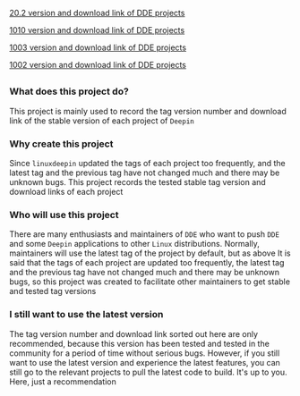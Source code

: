 [20.2 version and download link of DDE projects](../packages-tag-version/packages-tag-20.2-version.md)

[1010 version and download link of DDE projects](../packages-tag-version/packages-tag-1010-version.md)

[1003 version and download link of DDE projects](../packages-tag-version/packages-tag-1003-version.md)

[1002 version and download link of DDE projects](../packages-tag-version/packages-tag-1002-version.md)

## 

### What does this project do?
This project is mainly used to record the tag version number and download link of the stable version of each project of `Deepin`



### Why create this project
Since `linuxdeepin` updated the tags of each project too frequently, and the latest tag and the previous tag have not changed much and there may be unknown bugs. This project records the tested stable tag version  and download links of each project



### Who will use this project
There are many enthusiasts and maintainers of `DDE` who want to push `DDE` and some `Deepin` applications to other `Linux` distributions. Normally, maintainers will use the latest tag of the project by default, but as above It is said that the tags of each project are updated too frequently, the latest tag and the previous tag have not changed much and there may be unknown bugs, so this project was created to facilitate other maintainers to get stable and tested tag versions



### I still want to use the latest version 

The tag version number and download link sorted out here are only recommended, because this version has been tested and tested in the community  for a period of time without serious bugs. However, if you still want to use the latest version and experience the latest features, you can still go to the relevant projects to pull the latest code to build. It's up to you. Here,  just  a recommendation
